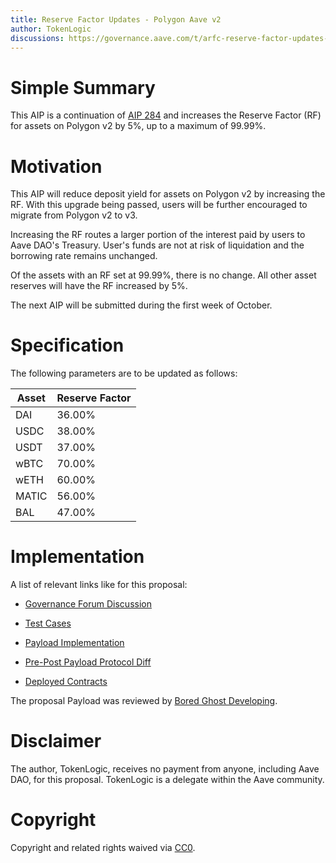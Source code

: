```yaml
---
title: Reserve Factor Updates - Polygon Aave v2
author: TokenLogic
discussions: https://governance.aave.com/t/arfc-reserve-factor-updates-polygon-aave-v2/13937/5
---
```


# Simple Summary

This AIP is a continuation of [AIP 284](https://app.aave.com/governance/proposal/284/) and increases the Reserve Factor (RF) for assets on Polygon v2 by 5%, up to a maximum of 99.99%.

# Motivation

This AIP will reduce deposit yield for assets on Polygon v2 by increasing the RF. With this upgrade being passed, users will be further encouraged to migrate from Polygon v2 to v3.

Increasing the RF routes a larger portion of the interest paid by users to Aave DAO's Treasury. User's funds are not at risk of liquidation and the borrowing rate remains unchanged. 

Of the assets with an RF set at 99.99%, there is no change. All other asset reserves will have the RF increased by 5%.

The next AIP will be submitted during the first week of October.

# Specification

The following parameters are to be updated as follows:

|Asset|Reserve Factor|
|---|---|
|DAI|36.00%|
|USDC|38.00%|
|USDT|37.00%|
|wBTC|70.00%|
|wETH|60.00%|
|MATIC|56.00%|
|BAL|47.00%|

# Implementation

A list of relevant links like for this proposal:

* [Governance Forum Discussion](https://governance.aave.com/t/arfc-reserve-factor-updates-polygon-aave-v2/13937/5)

* [Test Cases](https://github.com/bgd-labs/aave-proposals/tree/main/src/AaveV2PolygonReserveFactorUpdate_20230920/AaveV2PolygonReserveFactorUpdate_20230920.t.sol)

* [Payload Implementation](https://github.com/bgd-labs/aave-proposals/tree/main/src/AaveV2PolygonReserveFactorUpdate_20230920/AaveV2PolygonReserveFactorUpdate_20230920.sol)

* [Pre-Post Payload Protocol Diff](https://github.com/bgd-labs/aave-proposals/tree/main/diffs/preTestPolygonReserveFactorUpdate20230920_postTestPolygonReserveFactorUpdate20230920.md)

* [Deployed Contracts](https://polygonscan.com/address/0x2120570b9add275864830b173bdaf50b0f4e748a)

The proposal Payload was reviewed by [Bored Ghost Developing](https://bgdlabs.com/).

# Disclaimer

The author, TokenLogic, receives no payment from anyone, including Aave DAO, for this proposal. TokenLogic is a delegate within the Aave community. 

# Copyright

Copyright and related rights waived via [CC0](https://creativecommons.org/publicdomain/zero/1.0/).